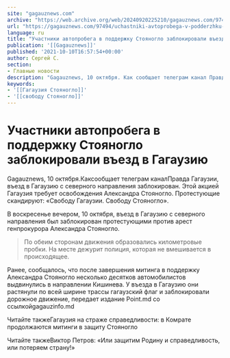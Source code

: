 ```yaml
---
site: "gagauznews.com"
archive: "https://web.archive.org/web/20240920225210/gagauznews.com/97494/uchastniki-avtoprobega-v-podderzhku-stoyanoglo-zablokirovali-vezd-v-gagauziyu.html"
url: "https://gagauznews.com/97494/uchastniki-avtoprobega-v-podderzhku-stoyanoglo-zablokirovali-vezd-v-gagauziyu.html"
language: ru
title: "Участники автопробега в поддержку Стояногло заблокировали въезд в Гагаузию"
publication: '[[Gagauznews]]'
published: '2021-10-10T16:57:54+00:00'
author: Сергей С.
section:
- Главные новости
description: "Gagauznews, 10 октября. Как сообщает телеграм канал Правда Гагаузии, въезд в Гагаузию с северного направления заблокирован. Этой акцией Гагаузия требует освобождения Александра Стояногло. Протестующие скандируют: «Свободу Гагаузии. Свободу Стояногло». В воскресенье вечером, 10 октября, въезд в Гагаузию с северного направления был заблокирован протестующими против арест генпрокурора Александра Стояногло. По обеим сторонам движения образовались километровые пробки. На месте дежурит полиция, которая не вмешивается в происходящее. Ранее, сообщалось, что после завершения митинга в поддержку Александра Стояногло несколько десятков автомобилистов выдвинулись в направлении Кишинева. У въезда в Гагаузию они растянули по всей ширине трассы гагаузский флаг и заблокировали дорожное движение, передает издание Point.md […]"
keywords:
- '[[Гагаузия Стояногло]]'
- '[[свободу Стояногло]]'
---
```


# Участники автопробега в поддержку Стояногло заблокировали въезд в Гагаузию

Gagauznews, 10 октября.Каксообщает телеграм каналПравда Гагаузии, въезд в Гагаузию с северного направления заблокирован. Этой акцией Гагаузия требует освобождения Александра Стояногло. Протестующие скандируют: «Свободу Гагаузии. Свободу Стояногло».

В воскресенье вечером, 10 октября, въезд в Гагаузию с северного направления был заблокирован протестующими против арест генпрокурора Александра Стояногло.

> По обеим сторонам движения образовались километровые пробки. На месте дежурит полиция, которая не вмешивается в происходящее.

Ранее, сообщалось, что после завершения митинга в поддержку Александра Стояногло несколько десятков автомобилистов выдвинулись в направлении Кишинева. У въезда в Гагаузию они растянули по всей ширине трассы гагаузский флаг и заблокировали дорожное движение, передает издание Point.md со ссылкойgagauzinfo.md

Читайте такжеГагаузия на страже справедливости: в Комрате продолжаются митинги в защиту Стояногло

Читайте такжеВиктор Петров: «Или защитим Родину и справедливость, или потеряем страну!»